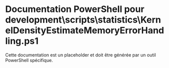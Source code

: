 # Documentation PowerShell pour development\scripts\statistics\KernelDensityEstimateMemoryErrorHandling.ps1

Cette documentation est un placeholder et doit être générée par un outil PowerShell spécifique.
